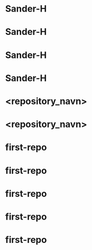 # Sander-H
# Sander-H
# Sander-H
# Sander-H
# <repository_navn>
# <repository_navn>
# first-repo
# first-repo
# first-repo
# first-repo
# first-repo
